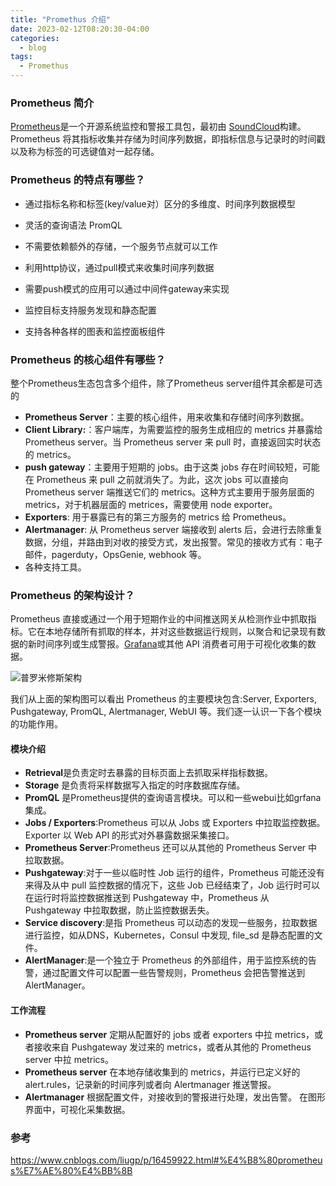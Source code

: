 ```yaml
---
title: "Promethus 介绍"
date: 2023-02-12T08:20:30-04:00
categories:
  - blog
tags:
  - Promethus
---
```

### Prometheus 简介

[Prometheus](https://github.com/prometheus)是一个开源系统监控和警报工具包，最初由 [SoundCloud](https://soundcloud.com/)构建。Prometheus 将其指标收集并存储为时间序列数据，即指标信息与记录时的时间戳以及称为标签的可选键值对一起存储。



### Prometheus 的特点有哪些？

- 通过指标名称和标签(key/value对）区分的多维度、时间序列数据模型

- 灵活的查询语法 PromQL

- 不需要依赖额外的存储，一个服务节点就可以工作

- 利用http协议，通过pull模式来收集时间序列数据

- 需要push模式的应用可以通过中间件gateway来实现

- 监控目标支持服务发现和静态配置

- 支持各种各样的图表和监控面板组件



### Prometheus 的核心组件有哪些？

整个Prometheus生态包含多个组件，除了Prometheus server组件其余都是可选的

- **Prometheus Server**：主要的核心组件，用来收集和存储时间序列数据。
- **Client Library:**：客户端库，为需要监控的服务生成相应的 metrics 并暴露给 Prometheus server。当 Prometheus server 来 pull 时，直接返回实时状态的 metrics。
- **push gateway**：主要用于短期的 jobs。由于这类 jobs 存在时间较短，可能在 Prometheus 来 pull 之前就消失了。为此，这次 jobs 可以直接向 Prometheus server 端推送它们的 metrics。这种方式主要用于服务层面的 metrics，对于机器层面的 metrices，需要使用 node exporter。
- **Exporters**: 用于暴露已有的第三方服务的 metrics 给 Prometheus。
- **Alertmanager**: 从 Prometheus server 端接收到 alerts 后，会进行去除重复数据，分组，并路由到对收的接受方式，发出报警。常见的接收方式有：电子邮件，pagerduty，OpsGenie, webhook 等。
- 各种支持工具。



### Prometheus 的架构设计？

Prometheus 直接或通过一个用于短期作业的中间推送网关从检测作业中抓取指标。它在本地存储所有抓取的样本，并对这些数据运行规则，以聚合和记录现有数据的新时间序列或生成警报。[Grafana](https://grafana.com/)或其他 API 消费者可用于可视化收集的数据。

![普罗米修斯架构](https://prometheus.io/assets/architecture.png)

我们从上面的架构图可以看出 Prometheus 的主要模块包含:Server, Exporters, Pushgateway, PromQL, Alertmanager, WebUI 等。我们逐一认识一下各个模块的功能作用。


#### 模块介绍

- **Retrieval**是负责定时去暴露的目标页面上去抓取采样指标数据。
- **Storage** 是负责将采样数据写入指定的时序数据库存储。
- **PromQL** 是Prometheus提供的查询语言模块。可以和一些webui比如grfana集成。
- **Jobs / Exporters**:Prometheus 可以从 Jobs 或 Exporters 中拉取监控数据。Exporter 以 Web API 的形式对外暴露数据采集接口。
- **Prometheus Server**:Prometheus 还可以从其他的 Prometheus Server 中拉取数据。
- **Pushgateway**:对于一些以临时性 Job 运行的组件，Prometheus 可能还没有来得及从中 pull 监控数据的情况下，这些 Job 已经结束了，Job 运行时可以在运行时将监控数据推送到 Pushgateway 中，Prometheus 从 Pushgateway 中拉取数据，防止监控数据丢失。
- **Service discovery**:是指 Prometheus 可以动态的发现一些服务，拉取数据进行监控，如从DNS，Kubernetes，Consul 中发现, file_sd 是静态配置的文件。
- **AlertManager**:是一个独立于 Prometheus 的外部组件，用于监控系统的告警，通过配置文件可以配置一些告警规则，Prometheus 会把告警推送到 AlertManager。

#### 工作流程

- **Prometheus server** 定期从配置好的 jobs 或者 exporters 中拉 metrics，或者接收来自 Pushgateway 发过来的 metrics，或者从其他的 Prometheus server 中拉 metrics。
- **Prometheus server** 在本地存储收集到的 metrics，并运行已定义好的 alert.rules，记录新的时间序列或者向 Alertmanager 推送警报。
- **Alertmanager** 根据配置文件，对接收到的警报进行处理，发出告警。
在图形界面中，可视化采集数据。

### 参考

https://www.cnblogs.com/liugp/p/16459922.html#%E4%B8%80prometheus%E7%AE%80%E4%BB%8B
